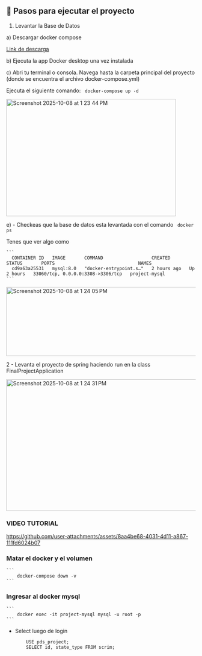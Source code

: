 ## 🚀 Pasos para ejecutar el proyecto
1. Levantar la Base de Datos

a) Descargar docker compose

[Link de descarga](https://docs.docker.com/desktop/setup/install/windows-install/)

b) Ejecuta la app Docker desktop una vez instalada

c) Abri tu terminal o consola. Navega hasta la carpeta principal del proyecto (donde se encuentra el archivo docker-compose.yml)

Ejecuta el siguiente comando:
    ``` 
      docker-compose up -d
    ``` 

<img width="451" height="311" alt="Screenshot 2025-10-08 at 1 23 44 PM" src="https://github.com/user-attachments/assets/99fb4f9b-90f7-4d23-9ee5-7e56a35e7f8f" />

e) - Checkeas que la base de datos esta levantada con el comando 
    ``` 
      docker ps
    ``` 

Tenes que ver algo como

    ``` 
      CONTAINER ID   IMAGE       COMMAND                  CREATED       STATUS       PORTS                               NAMES
      cd9a63a25531   mysql:8.0   "docker-entrypoint.s…"   2 hours ago   Up 2 hours   33060/tcp, 0.0.0.0:3308->3306/tcp   project-mysql
    ``` 
    
<img width="1057" height="183" alt="Screenshot 2025-10-08 at 1 24 05 PM" src="https://github.com/user-attachments/assets/2bbfde34-ccea-4635-a5e1-dfb23cdab46e" />


2 - Levanta el proyecto de spring haciendo run en la class FinalProjectApplication


<img width="907" height="349" alt="Screenshot 2025-10-08 at 1 24 31 PM" src="https://github.com/user-attachments/assets/b69f0836-e7e2-4ebf-a10e-988efcbd8fce" />



### VIDEO TUTORIAL



https://github.com/user-attachments/assets/8aa4be68-4031-4d11-a867-111fd6024b07


### Matar el docker y el volumen

    ``` 
        docker-compose down -v
    ``` 
### Ingresar al docker mysql

    ``` 
        docker exec -it project-mysql mysql -u root -p
    ```

 - Select luego de login

    ``` 
        USE pds_project;
        SELECT id, state_type FROM scrim;

    ```

